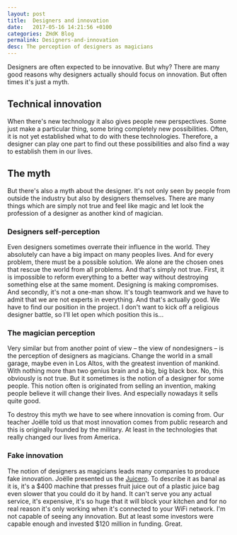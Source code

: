 ```yaml
---
layout: post
title:  Designers and innovation
date:   2017-05-16 14:21:56 +0100
categories: ZHdK Blog
permalink: Designers-and-innovation
desc: The perception of designers as magicians
---
```


Designers are often expected to be innovative. But why?
There are many good reasons why designers actually should focus on innovation. But often times it's just a myth.

## Technical innovation
When there's new technology it also gives people new perspectives. Some just make a particular thing, some bring completely new possibilities. Often, it is not yet established what to do with these technologies. Therefore, a designer can play one part to find out these possibilities and also find a way to establish them in our lives.

## The myth
But there's also a myth about the designer. It's not only seen by people from outside the industry but also by designers themselves. There are many things which are simply not true and feel like magic and let look the profession of a designer as another kind of magician.

### Designers self-perception
Even designers sometimes overrate their influence in the world. They absolutely can have a big impact on many peoples lives. And for every problem, there must be a possible solution. We alone are the chosen ones that rescue the world from all problems. And that's simply not true. First, it is impossible to reform everything to a better way without destroying something else at the same moment. Designing is making compromises. And secondly, it's not a one-man show. It's tough teamwork and we have to admit that we are not experts in everything. And that's actually good. We have to find our position in the project. I don't want to kick off a religious designer battle, so I'll let open which position this is...

### The magician perception
Very similar but from another point of view – the view of nondesigners – is the perception of designers as magicians. Change the world in a small garage, maybe even in Los Altos, with the greatest invention of mankind. With nothing more than two genius brain and a big, big black box. No, this obviously is not true. But it sometimes is the notion of a designer for some people. This notion often is originated from selling an invention, making people believe it will change their lives. And especially nowadays it sells quite good.

To destroy this myth we have to see where innovation is coming from. Our teacher Joëlle told us that most innovation comes from public research and this is originally founded by the military. At least in the technologies that really changed our lives from America.

### Fake innovation
The notion of designers as magicians leads many companies to produce fake innovation. Joëlle presented us the [Juicero](https://www.juicero.com/). To describe it as banal as it is, it's a $400 machine that presses fruit juice out of a plastic juice bag even slower that you could do it by hand. It can't serve you any actual service, it's expensive, it's so huge that it will block your kitchen and for no real reason it's only working when it's connected to your WiFi network. I'm not capable of seeing any innovation. But at least some investors were capable enough and invested $120 million in funding. Great.
